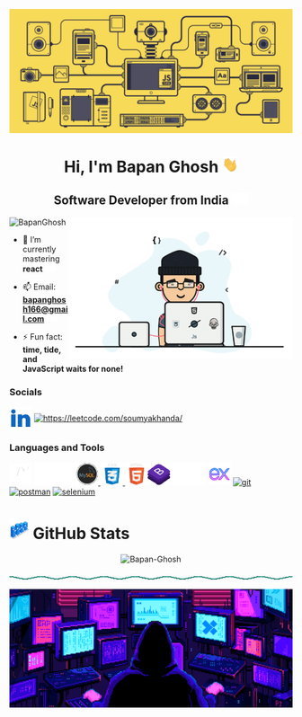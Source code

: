 [![MasterHead](https://raw.githubusercontent.com/SoumyaSagnik/images/main/banner.gif)]([https://soumyasagnik.io](https://raw.githubusercontent.com/Bapan-Ghosh/images/main/banner.gif))
<h1 align="center">Hi, I'm Bapan Ghosh <img src="https://raw.githubusercontent.com/SoumyaSagnik/images/main/hi.gif" width="28px" height="28px" alt="hi" /></h1>
<h2 align="center">Software Developer from India <img src="https://raw.githubusercontent.com/SoumyaSagnik/images/main/flag.gif" width="30px" height="21px" alt="flag" /></h2>
<img align="right" alt="coding" width="400" src="https://raw.githubusercontent.com/SoumyaSagnik/images/main/coder.gif" />

<p align="left"><img src="https://komarev.com/ghpvc/?username=Bapan-Ghosh&label=Profile%20views&color=0e75b6&style=flat" alt="BapanGhosh" /></p>

- 🌱 I’m currently mastering **react** <img src="https://raw.githubusercontent.com/SoumyaSagnik/images/main/react.gif" alt="react.js" width="17.5" height="15" />

- 📫 Email: **bapanghosh166@gmail.com** <img src="https://raw.githubusercontent.com/SoumyaSagnik/images/main/mail.gif" width="20px" alt="email" />


- ⚡ Fun fact: **time, tide, and JavaScript waits for none!**

<h3 align="left">Socials</h3>
<p align="left">
<a href="https://www.linkedin.com/in/bapan-ghosh166/" target="blank"><img align="center" src="https://raw.githubusercontent.com/SoumyaSagnik/images/main/linkedin.gif" alt="https://www.linkedin.com/in/bapan-ghosh166/" height="40" width="40" /></a>
<a href="https://leetcode.com/u/bapanghosh166/" target="blank"><img align="center" src="https://raw.githubusercontent.com/rahuldkjain/github-profile-readme-generator/master/src/images/icons/Social/leet-code.svg" alt="https://leetcode.com/soumyakhanda/" height="30" width="40" /></a>
</p>

<h3 align="left">Languages and Tools</h3>
<p align="left"><a href="https://developer.mozilla.org/en-US/docs/Web/JavaScript" target="_blank" rel="noreferrer"><img src="https://raw.githubusercontent.com/SoumyaSagnik/images/main/js.gif" alt="javascript" width="40" height="40" /></a> <a href="https://reactjs.org/" target="_blank" rel="noreferrer"><img src="https://raw.githubusercontent.com/SoumyaSagnik/images/main/react.gif" alt="react" width="40" height="40" /></a><a href="https://www.java.com" target="_blank" rel="noreferrer"><img src="https://raw.githubusercontent.com/SoumyaSagnik/images/main/java.gif" alt="java" width="30" height="40" /></a> <a href="https://www.mysql.com/" target="_blank" rel="noreferrer"><img src="https://raw.githubusercontent.com/SoumyaSagnik/images/main/mysequel.gif" alt="mysql" width="40" height="40" /></a><a href="https://www.w3schools.com/css/" target="_blank" rel="noreferrer"> <img src="https://raw.githubusercontent.com/SoumyaSagnik/images/main/css.gif" alt="css3" width="40" height="40"/> </a> <a href="https://www.w3.org/html/" target="_blank" rel="noreferrer"> <img src="https://raw.githubusercontent.com/SoumyaSagnik/images/main/html.gif" alt="html5" width="40" height="40" /></a><a href="https://getbootstrap.com/" target="_blank" rel="noreferrer"><img src="https://raw.githubusercontent.com/SoumyaSagnik/images/main/bootstrap.gif" alt="bootstrap" width="40" /></a> <a href="https://nodejs.org" target="_blank" rel="noreferrer"> <img src="https://raw.githubusercontent.com/SoumyaSagnik/images/main/node.js.gif" alt="nodejs" width="60" height="40" /></a> <a href="https://expressjs.com" target="_blank" rel="noreferrer"> <img src="https://raw.githubusercontent.com/SoumyaSagnik/images/main/express.js.png" alt="express" width="40" height="40" /></a> <a href="https://git-scm.com/" target="_blank" rel="noreferrer"> <img src="https://www.vectorlogo.zone/logos/git-scm/git-scm-icon.svg" alt="git" width="40" height="40" /></a>  <a href="https://postman.com" target="_blank" rel="noreferrer"><img src="https://www.vectorlogo.zone/logos/getpostman/getpostman-icon.svg" alt="postman" width="40" height="40" /></a> <a href="https://www.selenium.dev" target="_blank" rel="noreferrer"> <img src="https://raw.githubusercontent.com/detain/svg-logos/780f25886640cef088af994181646db2f6b1a3f8/svg/selenium-logo.svg" alt="selenium" width="40" height="40" /></a></p>

# <img src="https://raw.githubusercontent.com/SoumyaSagnik/images/main/stats.gif" width="35px" alt="stats" /> GitHub Stats



<p align="center"><img align="center" src="https://github-readme-streak-stats.herokuapp.com/?user=Bapan-Ghosh&theme=tokyonight&hide_border=false" alt="Bapan-Ghosh" /></p>

<img align="center" src="https://raw.githubusercontent.com/SoumyaSagnik/images/main/border.gif" alt="border" width="100%" height="7.5rem" />

[![MasterFoot](https://raw.githubusercontent.com/SoumyaSagnik/images/main/banner2.gif)]([https://soumyasagnik.io](https://raw.githubusercontent.com/SoumyaSagnik/images/main/banner2.gif))
